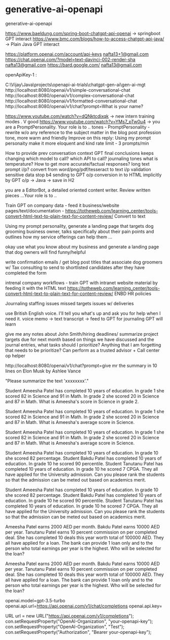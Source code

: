# generative-ai-openapi
generative-ai-openapi



https://www.baeldung.com/spring-boot-chatgpt-api-openai    -> springboot GPT interact
https://www.bmc.com/blogs/how-to-access-chatgpt-api-java/  -> Plain Java GPT interact

https://platform.openai.com/account/api-keys
nafta13+1@gmail.com
https://chat.openai.com/?model=text-davinci-002-render-sha
nafta13@gmail.com
https://bard.google.com/
nafta13@gmail.com

openApiKey-1   :    

C:\Vijay\Java\projects\openapi-ai-trials\chatgpt-gen-ai\gen-ai-mgt
http://localhost:8080/openai/v1/simple-conversational-chat
http://localhost:8080/openai/v1/complex-conversational-chat
http://localhost:8080/openai/v1/formatted-conversational-chat
http://localhost:8080/openai/v1/chat?prompt=What is your name?

https://www.youtube.com/watch?v=dQNktcdixqk  -> new intern training modes  . V good
https://www.youtube.com/watch?v=YMs7_pTw0u4  ->
you are a PromptPersonality. Your role is to ..
tones - PromptPersonality -
rewrite w/o any reference to the subject matter in the blog post
profession tone, more warm and friendly
Improve on this reply:
Using my prompt personaity
make it more eloquent and kind
rate limit -   3 prompts/min

How to provide prev conversation context
GPT final conclusions keeps changing
which model to call?
which API to call?
journaling
tones
what is temperature?
How to get more accurate/factual responses?
long text prompt i/p?
convert from word/png/pdf/tesseract to text
i/p validation sensitive data stop b4 sending to GPT
o/p conversion in to HTML implicitly by GPT
o/p -> Java -> save in H2


you are a EditorBot, a detailed oriented content writer. Review written pieces ...Your role is to ..

Train GPT on company data - feed it business/website pages/text/documentation -
https://totheweb.com/learning_center/tools-convert-html-text-to-plain-text-for-content-review/
Convert to text

Using my prompt personality, generate a landing page that targets dog grooming business owner, talks specifically about their pain points and outlines how
my service offerings can help them ...

okay use what you know about my business and generate a landing page that dog owners will find funny/helpful


write confirmation emails / get blog post titles that associate dog groomers w/ Tax consulting to send to shortlisted candidates after they have completed the form


intrenal company workflows -
train GPT with intranet website material by feeding it with the HTML text
https://totheweb.com/learning_center/tools-convert-html-text-to-plain-text-for-content-review/
ENBD HR policies


Journaling
staffing issues
missed targets
issues w/ deliveries

use British English voice. I'll tell you what's up and ask you for help when I need it.
voice memo -> text transcript -> feed to GPT for journaling
GPT will learn

give me any notes about John Smith/hiring deadlines/ summarize project targets due for next month
based on things we have discussed and the journal entries, what tasks should I prioritize?
Anything that I am forgetting that needs to be prioritize?
Can perform as a trusted advisor + Call center op helper

http://localhost:8080/openai/v1/chat?prompt=give mr the summary in 10 lines on Elon Musk by Ashlee Vance

"Please summarize the text 'xxxxxxxx'." 

Student Ameesha Patel has completed 10 years of education. In grade 1 she scored 82 in Science and 91 in Math. In grade 2 she scored 20 in Science and 87 in Math.
What is Ameesha's score in Science in grade 2.

Student Ameesha Patel has completed 10 years of education. In grade 1 she scored 82 in Science and 91 in Math. In grade 2 she scored 20 in Science and 87 in Math.
What is Ameesha's average score in Science.

Student Ameesha Patel has completed 10 years of education. In grade 1 she scored 82 in Science and 91 in Math. In grade 2 she scored 20 in Science and 87 in Math.
What is Ameesha's average score in Science.

Student Ameesha Patel has completed 10 years of education. In grade 10 she scored 82 percentage.
Student Bakdu Patel has completed 10 years of education. In grade 10 he scored 90 percentile.
Student Tanutanu Patel has completed 10 years of education. In grade 10 he scored 7 CPGA.
They all have applied for the University admission.
Can you please rank the students so that the admission can be meted out based on academics merit.

Student Ameesha Patel has completed 10 years of education. In grade 10 she scored 82 percentage. Student Bakdu Patel has completed 10 years of education. In grade 10 he scored 90 percentile. Student Tanutanu Patel has completed 10 years of education. In grade 10 he scored 7 CPGA. They all have applied for the University admission. Can you please rank the students so that the admission can be meted out based on academics merit.

Ameesha Patel earns 2000 AED per month.
Bakdu Patel earns 10000 AED per year.
Tanutanu Patel earns 10 percent commission on per completed deal. She has completed 10 deals this year worth total of 100000 AED.
They all have applied for a loan. The bank can provide 1 loan only and to the person who total earnings per year is the highest.
Who will be selected for the loan?

Ameesha Patel earns 2000 AED per month. Bakdu Patel earns 10000 AED per year. Tanutanu Patel earns 10 percent commission on per completed deal. She has completed 10 deals this year worth total of 100000 AED. They all have applied for a loan. The bank can provide 1 loan only and to the person who total earnings per year is the highest. Who will be selected for the loan?

openai.model=gpt-3.5-turbo
openai.api.url=https://api.openai.com/v1/chat/completions
openai.api.key=

URL url = new URL("https://api.openai.com/v1/completions");
con.setRequestProperty("OpenAI-Organization", "your-openapi-key");
con.setRequestProperty("OpenAI-Organization", "Test");
con.setRequestProperty("Authorization", "Bearer your-openapi-key");
